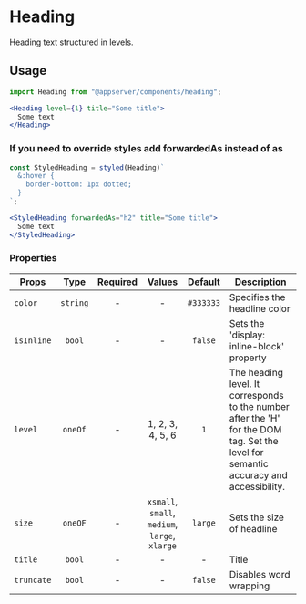 # Heading

Heading text structured in levels.

## Usage

```js
import Heading from "@appserver/components/heading";
```

```jsx
<Heading level={1} title="Some title">
  Some text
</Heading>
```

### If you need to override styles add forwardedAs instead of as

```js
const StyledHeading = styled(Heading)`
  &:hover {
    border-bottom: 1px dotted;
  }
`;
```

```jsx
<StyledHeading forwardedAs="h2" title="Some title">
  Some text
</StyledHeading>
```

### Properties

| Props      |   Type   | Required |                     Values                     |  Default  | Description                                                                                                                           |
| ---------- | :------: | :------: | :--------------------------------------------: | :-------: | ------------------------------------------------------------------------------------------------------------------------------------- |
| `color`    | `string` |    -     |                       -                        | `#333333` | Specifies the headline color                                                                                                          |
| `isInline` |  `bool`  |    -     |                       -                        |  `false`  | Sets the 'display: inline-block' property                                                                                             |
| `level`    | `oneOf`  |    -     |                1, 2, 3, 4, 5, 6                |    `1`    | The heading level. It corresponds to the number after the 'H' for the DOM tag. Set the level for semantic accuracy and accessibility. |
| `size`     | `oneOF`  |    -     | `xsmall`, `small`, `medium`, `large`, `xlarge` |  `large`  | Sets the size of headline                                                                                                             |
| `title`    |  `bool`  |    -     |                       -                        |     -     | Title                                                                                                                                 |
| `truncate` |  `bool`  |    -     |                       -                        |  `false`  | Disables word wrapping                                                                                                                |
